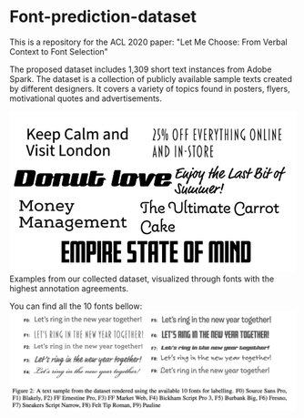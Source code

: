 # Font-prediction-dataset
This is a repository for the ACL 2020 paper: "Let Me Choose: From Verbal Context to Font Selection"


The proposed dataset includes 1,309 short text instances from Adobe Spark. The dataset is a collection of publicly available sample texts created by different designers. It covers a variety of topics found in posters, flyers, motivational quotes and advertisements.

![Figure 1](rendered.jpg) Examples from our collected dataset, visualized through fonts with the highest annotation agreements.

You can find all the 10 fonts bellow: ![bellow](fonts.png) 



